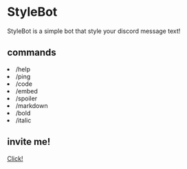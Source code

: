 # StyleBot
StyleBot is a simple bot that style your discord message text!

## commands
<li>/help</li>
<li>/ping</li>
<li>/code</li>
<li>/embed</li>
<li>/spoiler</li>
<li>/markdown</li>
<li>/bold</li>
<li>/italic</li>

## invite me!
[Click!](https://bit.ly/discordstylebot)
